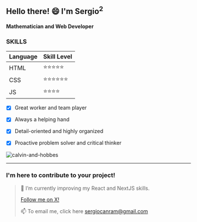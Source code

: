  ## Hello there! 😄 I'm Sergio<sup>2</sup>

 #### Mathematician and Web Developer 

 ### SKILLS
| Language | Skill Level     |
| ----     | :----           |
| HTML     | ⭐⭐⭐⭐⭐    |
| CSS      | ⭐⭐⭐⭐⭐⭐ |
| JS       | ⭐⭐⭐⭐      |




- [x] Great worker and team player
- [x] Always a helping hand
- [x] Detail-oriented and highly organized
- [x] Proactive problem solver and critical thinker


![calvin-and-hobbes](https://github.com/sergiocanram/sergiocanram/assets/43572682/6c351997-7c5d-48db-b547-f2e38bea7975)



---
  
 ### I'm here to contribute to your project!

> 🌱 I’m currently improving my React and NextJS skills.
> 
> [Follow me on X!](https://twitter.com/SergioCanRam)
> 
> 📫 To email me, click here <sergiocanram@gmail.com> 


